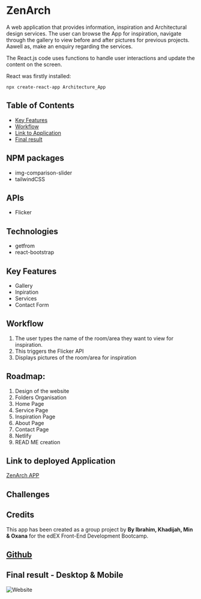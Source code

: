 # ZenArch
A web application that provides information, inspiration and Architectural design services. The user can browse the App for inspiration, navigate through the gallery to view before and after pictures for previous projects. Aawell as, make an enquiry regarding the services. 

The React.js code uses functions to handle user interactions and update the content on the screen. 

React was firstly installed:
```
npx create-react-app Architecture_App
```
## Table of Contents
- [Key Features](#key-features)
- [Workflow](#workflow)
- [Link to Application](#link-to-deployed-application)
- [Final result](#final-result)

## NPM packages

- img-comparison-slider
- tailwindCSS

## APIs 
- Flicker

## Technologies
- getfrom
- react-bootstrap

## Key Features
- Gallery
- Inpiration 
- Services
- Contact Form

## Workflow
1. The user types the name of the room/area they want to view for inspiration.
2. This triggers the Flicker API
3. Displays pictures of the room/area for inspiration 

## Roadmap:
1. Design of the website
2. Folders Organisation
3. Home Page
4. Service Page
5. Inspiration Page
6. About Page
7. Contact Page
8. Netlify 
9. READ ME creation

## Link to deployed Application
[ZenArch APP](https://65cd1975ecf95f02c83470b9--sparkling-sherbet-b40e86.netlify.app/)

## Challenges


## Credits
This app has been created as a group project by **By Ibrahim, Khadijah, Min & Oxana** for the edEX Front-End Development Bootcamp. 

## [Github](https://github.com/Kjhohura24/Architecture_App)

## Final result - Desktop & Mobile
![Website](src/assets/final.png)
